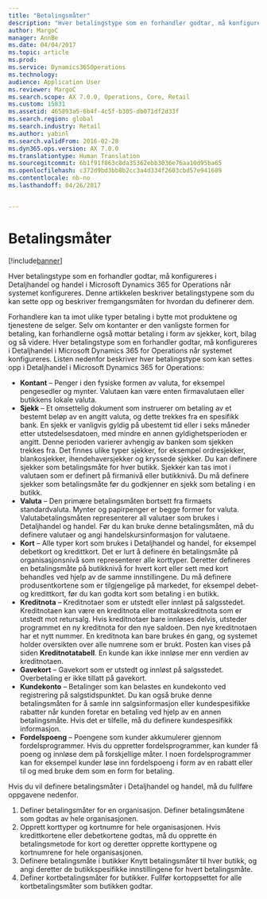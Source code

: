 ```yaml
---
title: "Betalingsmåter"
description: "Hver betalingstype som en forhandler godtar, må konfigureres i Detaljhandel og handel i Microsoft Dynamics 365 for Operations når systemet konfigureres. Denne artikkelen beskriver betalingstypene som du kan sette opp og beskriver fremgangsmåten for hvordan du definerer dem."
author: MargoC
manager: AnnBe
ms.date: 04/04/2017
ms.topic: article
ms.prod: 
ms.service: Dynamics365Operations
ms.technology: 
audience: Application User
ms.reviewer: MargoC
ms.search.scope: AX 7.0.0, Operations, Core, Retail
ms.custom: 15831
ms.assetid: 465893a5-6b4f-4c5f-b305-db071df2d33f
ms.search.region: global
ms.search.industry: Retail
ms.author: yabinl
ms.search.validFrom: 2016-02-28
ms.dyn365.ops.version: AX 7.0.0
ms.translationtype: Human Translation
ms.sourcegitcommit: 6b1f91f863c8da35362ebb3036e76aa10d95ba65
ms.openlocfilehash: c372d9bd3bb8b2cc3a4d334f2603cbd57e941689
ms.contentlocale: nb-no
ms.lasthandoff: 04/26/2017


---
```


# <a name="payment-methods"></a>Betalingsmåter

[!include[banner](includes/banner.md)]


Hver betalingstype som en forhandler godtar, må konfigureres i Detaljhandel og handel i Microsoft Dynamics 365 for Operations når systemet konfigureres. Denne artikkelen beskriver betalingstypene som du kan sette opp og beskriver fremgangsmåten for hvordan du definerer dem.

Forhandlere kan ta imot ulike typer betaling i bytte mot produktene og tjenestene de selger. Selv om kontanter er den vanligste formen for betaling, kan forhandlerne også mottar betaling i form av sjekker, kort, bilag og så videre. Hver betalingstype som en forhandler godtar, må konfigureres i Detaljhandel i Microsoft Dynamics 365 for Operations når systemet konfigureres. Listen nedenfor beskriver hver betalingstype som kan settes opp i Detaljhandel i Microsoft Dynamics 365 for Operations:

-   **Kontant** – Penger i den fysiske formen av valuta, for eksempel pengesedler og mynter. Valutaen kan være enten firmavalutaen eller butikkens lokale valuta.
-   **Sjekk** – Et omsettelig dokument som instruerer om betaling av et bestemt beløp av en angitt valuta, og dette trekkes fra en spesifikk bank. En sjekk er vanligvis gyldig på ubestemt tid eller i seks måneder etter utstedelsesdatoen, med mindre en annen gyldighetsperioden er angitt. Denne perioden varierer avhengig av banken som sjekken trekkes fra. Det finnes ulike typer sjekker, for eksempel ordresjekker, blankosjekker, ihendehaversjekker og kryssede sjekker. Du kan definere sjekker som betalingsmåte for hver butikk. Sjekker kan tas imot i valutaen som er definert på firmanivå eller butikknivå. Du må definere sjekker som betalingsmåte før du godkjenner en sjekk som betaling i en butikk.
-   **Valuta** – Den primære betalingsmåten bortsett fra firmaets standardvaluta. Mynter og papirpenger er begge former for valuta. Valutabetalingsmåten representerer all valutaer som brukes i Detaljhandel og handel. Før du kan bruke denne betalingsmåten, må du definere valutaer og angi handelskursinformasjon for valutaene.
-   **Kort** – Alle typer kort som brukes i Detaljhandel og handel, for eksempel debetkort og kredittkort. Det er lurt å definere én betalingsmåte på organisasjonsnivå som representerer alle korttyper. Deretter defineres en betalingsmåte på butikknivå for hvert kort eller sett med kort behandles ved hjelp av de samme innstillingene. Du må definere produsentkortene som er tilgjengelige på markedet, for eksempel debet- og kredittkort, før du kan godta kort som betaling i en butikk.
-   **Kreditnota** – Kreditnotaer som er utstedt eller innløst på salgsstedet. Kreditnotaen kan være en kreditnota eller mottakskreditnota som er utstedt mot retursalg. Hvis kreditnotaer bare innløses delvis, utsteder programmet en ny kreditnota for den nye saldoen. Den nye kreditnotaen har et nytt nummer. En kreditnota kan bare brukes én gang, og systemet holder oversikten over alle numrene som er brukt. Posten kan vises på siden **Kreditnotatabell**. En kunde kan ikke innløse mer enn verdien av kreditnotaen.
-   **Gavekort** – Gavekort som er utstedt og innløst på salgsstedet. Overbetaling er ikke tillatt på gavekort.
-   **Kundekonto** – Betalinger som kan belastes en kundekonto ved registrering på salgstidspunktet. Du kan også bruke denne betalingsmåten for å samle inn salgsinformasjon eller kundespesifikke rabatter når kunden foretar en betaling ved hjelp av en annen betalingsmåte. Hvis det er tilfelle, må du definere kundespesifikk informasjon.
-   **Fordelspoeng** – Poengene som kunder akkumulerer gjennom fordelsprogrammer. Hvis du oppretter fordelsprogrammer, kan kunder få poeng og innløse dem på forskjellige måter. I noen fordelsprogrammer kan for eksempel kunder løse inn fordelspoeng i form av en rabatt eller til og med bruke dem som en form for betaling.

Hvis du vil definere betalingsmåter i Detaljhandel og handel, må du fullføre oppgavene nedenfor.

1.  Definer betalingsmåter for en organisasjon. Definer betalingsmåtene som godtas av hele organisasjonen.
2.  Opprett korttyper og kortnumre for hele organisasjonen. Hvis kredittkortene eller debetkortene godtas, må du opprette én betalingsmetode for kort og deretter opprette korttypene og kortnumrene for hele organisasjonen.
3.  Definere betalingsmåte i butikker Knytt betalingsmåter til hver butikk, og angi deretter de butikkspesifikke innstillingene for hvert betalingsmåte.
4.  Definer kortbetalingsmåter for butikker. Fullfør kortoppsettet for alle kortbetalingsmåter som butikken godtar.





